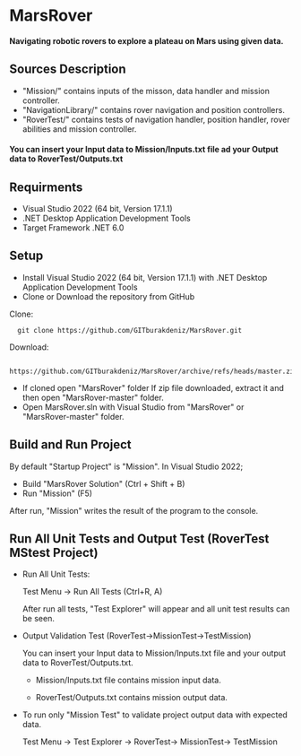 # MarsRover
 #### Navigating robotic rovers to explore a plateau on Mars using given data.

 Sources Description
 ------------------
 * "Mission/" contains inputs of the misson, data handler and mission controller.
 * "NavigationLibrary/" contains rover navigation and position controllers.
 * "RoverTest/" contains tests of navigation handler, position handler, rover abilities and mission controller.
 
  #### You can insert your Input data to Mission/Inputs.txt file ad your Output data to RoverTest/Outputs.txt

Requirments
-----------
* Visual Studio 2022 (64 bit, Version 17.1.1)
* .NET Desktop Application Development Tools
* Target Framework .NET 6.0

Setup
-----
* Install Visual Studio 2022 (64 bit, Version 17.1.1) with .NET Desktop Application Development Tools
* Clone or Download the repository from GitHub

Clone:

      git clone https://github.com/GITburakdeniz/MarsRover.git
    
  Download:    
       
       https://github.com/GITburakdeniz/MarsRover/archive/refs/heads/master.zip
              
              
* If cloned open "MarsRover" folder
 If zip file downloaded, extract it and then open "MarsRover-master" folder.
* Open MarsRover.sln with Visual Studio from "MarsRover" or "MarsRover-master" folder.

Build and Run Project
---------------------------
By default "Startup Project" is "Mission".
In Visual Studio 2022;

* Build "MarsRover Solution" (Ctrl + Shift + B)
* Run "Mission" (F5)

 After run, "Mission" writes the result of the program to the console.

Run All Unit Tests and Output Test (RoverTest MStest Project)
------------------------------------------------------------
 * Run All Unit Tests:
 
    Test Menu -> Run All Tests (Ctrl+R, A)
    
    After run all tests,  "Test Explorer" will appear and all unit test results can be seen.
     
* Output Validation Test (RoverTest->MissionTest->TestMission)

  You can insert your Input data to Mission/Inputs.txt file and your output data to RoverTest/Outputs.txt.
  
   * Mission/Inputs.txt file contains mission input data.
  
   * RoverTest/Outputs.txt contains mission output data.
  
 * To run only "Mission Test" to validate project output data with expected data.
  
     Test Menu -> Test Explorer -> RoverTest-> MissionTest-> TestMission
